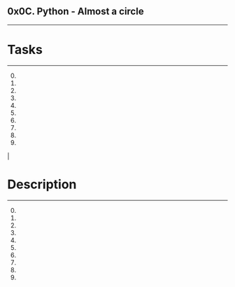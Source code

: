 ## 0x0C. Python - Almost a circle
---
# Tasks
---
0. 
1. 
2. 
3. 
4. 
5. 
6. 
7. 
8. 
9. 

|
# Description
---
0. 
1. 
2. 
3. 
4. 
5. 
6. 
7. 
8. 
9. 